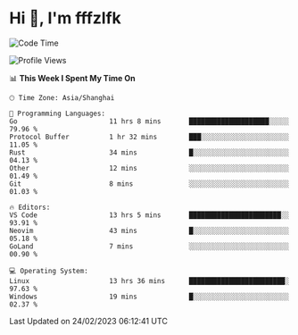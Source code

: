 # Hi 👋, I'm fffzlfk

<!--START_SECTION:waka-->
![Code Time](http://img.shields.io/badge/Code%20Time-54%20hrs%2010%20mins-blue)

![Profile Views](http://img.shields.io/badge/Profile%20Views-7-blue)

📊 **This Week I Spent My Time On** 

```text
🕑︎ Time Zone: Asia/Shanghai

💬 Programming Languages: 
Go                       11 hrs 8 mins       ████████████████████░░░░░   79.96 % 
Protocol Buffer          1 hr 32 mins        ███░░░░░░░░░░░░░░░░░░░░░░   11.05 % 
Rust                     34 mins             █░░░░░░░░░░░░░░░░░░░░░░░░   04.13 % 
Other                    12 mins             ░░░░░░░░░░░░░░░░░░░░░░░░░   01.49 % 
Git                      8 mins              ░░░░░░░░░░░░░░░░░░░░░░░░░   01.03 % 

🔥 Editors: 
VS Code                  13 hrs 5 mins       ███████████████████████░░   93.91 % 
Neovim                   43 mins             █░░░░░░░░░░░░░░░░░░░░░░░░   05.18 % 
GoLand                   7 mins              ░░░░░░░░░░░░░░░░░░░░░░░░░   00.90 % 

💻 Operating System: 
Linux                    13 hrs 36 mins      ████████████████████████░   97.63 % 
Windows                  19 mins             █░░░░░░░░░░░░░░░░░░░░░░░░   02.37 % 
```


 Last Updated on 24/02/2023 06:12:41 UTC
<!--END_SECTION:waka-->
